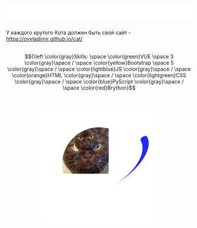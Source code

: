 <h1><img src="img/text.svg" alt="Typing SVG" /></h1>

У каждого крутого Кота должен быть свой сайт - https://ovvladimir.github.io/cat/
<br><br>

$${\left \color{gray}Skills: \space \color{green}VUE \space 3 \color{gray}\space / \space \color{yellow}Bootstrap \space 5 \color{gray}\space / \space \color{lightblue}JS \color{gray}\space / \space \color{orange}HTML \color{gray}\space / \space \color{lightgreen}CSS \color{gray}\space / \space \color{blue}PyScript \color{gray}\space / \space \color{red}Brython}$$

<h1 align="center"><img src="img/cat.svg" alt="" /></h1>